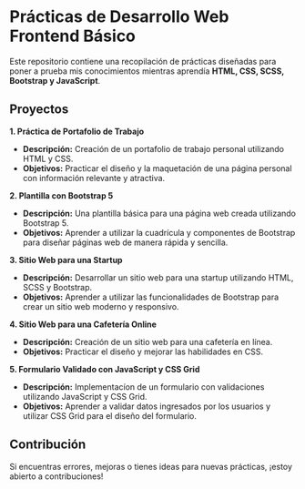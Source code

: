 # Prácticas de Desarrollo Web Frontend Básico

Este repositorio contiene una recopilación de prácticas diseñadas para poner a prueba mis conocimientos mientras aprendía **HTML, CSS, SCSS, Bootstrap y JavaScript**.

## Proyectos

**1. Práctica de Portafolio de Trabajo**
   - **Descripción:** Creación de un portafolio de trabajo personal utilizando HTML y CSS.
   - **Objetivos:** Practicar el diseño y la maquetación de una página personal con información relevante y atractiva.

**2. Plantilla con Bootstrap 5**
   - **Descripción:** Una plantilla básica para una página web creada utilizando Bootstrap 5.
   - **Objetivos:** Aprender a utilizar la cuadrícula y componentes de Bootstrap para diseñar páginas web de manera rápida y sencilla.

**3. Sitio Web para una Startup**
   - **Descripción:** Desarrollar un sitio web para una startup utilizando HTML, SCSS y Bootstrap.
   - **Objetivos:** Aprender a utilizar las funcionalidades de Bootstrap para crear un sitio web moderno y responsivo.

**4. Sitio Web para una Cafetería Online**
   - **Descripción:** Creación de un sitio web para una cafetería en línea.
   - **Objetivos:** Practicar el diseño y mejorar las habilidades en CSS.

**5. Formulario Validado con JavaScript y CSS Grid**
   - **Descripción:** Implementacíon de un formulario con validaciones utilizando JavaScript y CSS Grid.
   - **Objetivos:** Aprender a validar datos ingresados por los usuarios y utilizar CSS Grid para el diseño del formulario.

## Contribución

Si encuentras errores, mejoras o tienes ideas para nuevas prácticas, ¡estoy abierto a contribuciones!
